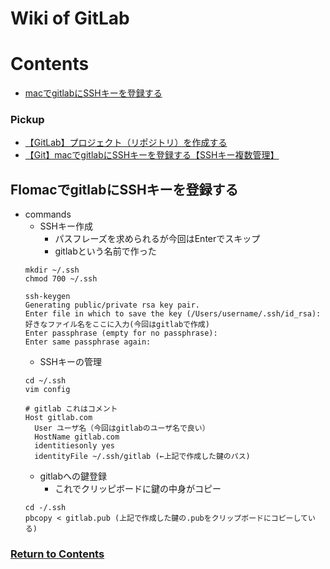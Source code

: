 # Wiki of GitLab

<a id = "contents">

# Contents
* [macでgitlabにSSHキーを登録する](#macでgitlabにSSHキーを登録する)

### Pickup
* [【GitLab】プロジェクト（リポジトリ）を作成する](https://qiita.com/CUTBOSS/items/ce61bb6a8635c6918558)
* [【Git】macでgitlabにSSHキーを登録する【SSHキー複数管理】](http://www.rikyu-sen.com/entry/git-add-ssh)


<a id = "flow">

## FlomacでgitlabにSSHキーを登録する
<!-- * ![Image](../src/Section07/images/init001.png) -->

* commands
  * SSHキー作成
    * パスフレーズを求められるが今回はEnterでスキップ
    * gitlabという名前で作った
  ```
  mkdir ~/.ssh
  chmod 700 ~/.ssh
  ```
  ```
  ssh-keygen 
  Generating public/private rsa key pair.
  Enter file in which to save the key (/Users/username/.ssh/id_rsa): 好きなファイル名をここに入力(今回はgitlabで作成)
  Enter passphrase (empty for no passphrase): 
  Enter same passphrase again: 
  ```
  * SSHキーの管理
  ```
  cd ~/.ssh
  vim config
  ```
  ```
  # gitlab これはコメント
  Host gitlab.com
    User ユーザ名（今回はgitlabのユーザ名で良い）
    HostName gitlab.com
    identitiesonly yes
    identityFile ~/.ssh/gitlab (←上記で作成した鍵のパス)
  ```
  * gitlabへの鍵登録
    * これでクリッピボードに鍵の中身がコピー
  ```
  cd -/.ssh
  pbcopy < gitlab.pub (上記で作成した鍵の.pubをクリップボードにコピーしている)
  ```

### [Return to Contents](#contents)